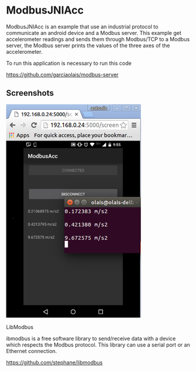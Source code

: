 ModbusJNIAcc
=========
ModbusJNIAcc is an example that use an industrial protocol to communicate an android device and a Modbus server.
This example get accelerometer readings and sends them through Modbus/TCP to a Modbus server, the Modbus server prints the values of the three axes of the accelerometer.

To run this application is necessary to run this code

https://github.com/garciaolais/modbus-server
 
Screenshots
-----------
![screenshot](screen.png)


LibModbus

ibmodbus is a free software library to send/receive data with a device which respects the Modbus protocol. This library can use a serial port or an Ethernet connection.

https://github.com/stephane/libmodbus
